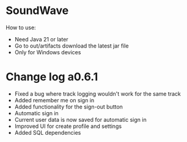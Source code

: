 
# SoundWave
How to use:
- Need Java 21 or later
- Go to out/artifacts download the latest jar file
- Only for Windows devices

# Change log a0.6.1

- Fixed a bug where track logging wouldn't work for the same track
- Added remember me on sign in
- Added functionality for the sign-out button
- Automatic sign in
- Current user data is now saved for automatic sign in
- Improved UI for create profile and settings
- Added SQL dependencies


